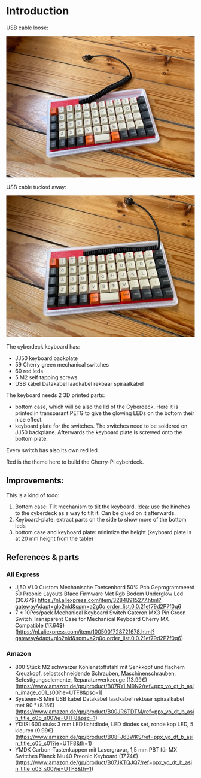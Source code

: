 Introduction
============

USB cable loose:

![Keyboard](./images/keyboard-1.jpg)

USB cable tucked away:

![Keyboard](./images/keyboard-2.jpg)

The cyberdeck keyboard has:
- JJ50 keyboard backplate
- 59 Cherry green mechanical switches
- 60 red leds
- 5 M2 self tapping screws
- USB kabel Datakabel laadkabel rekbaar spiraalkabel

The keyboard needs 2 3D printed parts:
- bottom case, which will be also the lid of the Cyberdeck. Here it is printed in transparant PETG to give the glowing LEDs on the bottom their nice effect.
- keyboard plate for the switches. The switches need to be soldered on JJ50 backplane. Afterwards the keyboard plate is screwed onto the bottom plate.

Every switch has also its own red led.

Red is the theme here to build the Cherry-Pi cyberdeck.

Improvements:
-------------

This is a kind of todo:

1) Bottom case: Tilt mechanism to tilt the keyboard. Idea: use the hinches to the cyberdeck as a way to tilt it. Can be glued on it afterwards.
2) Keyboard-plate: extract parts on the side to show more of the bottom leds
3) bottom case and keyboard plate: minimize the height (keyboard plate is at 20 mm height from the table)


References & parts
------------------

### Ali Express

- Jj50 V1.0 Custom Mechanische Toetsenbord 50% Pcb Geprogrammeerd 50 Preonic Layouts Bface Firmware Met Rgb Bodem Underglow Led (30.67$) https://nl.aliexpress.com/item/32848915277.html?gatewayAdapt=glo2nld&spm=a2g0o.order_list.0.0.21ef79d2P7f0q6
- 7 * 10Pcs/pack Mechanical Keyboard Switch Gateron MX3 Pin Green Switch Transparent Case for Mechanical Keyboard Cherry MX Compatible (17.64$) (https://nl.aliexpress.com/item/1005001728721678.html?gatewayAdapt=glo2nld&spm=a2g0o.order_list.0.0.21ef79d2P7f0q6)


### Amazon

- 800 Stück M2 schwarzer Kohlenstoffstahl mit Senkkopf und flachem Kreuzkopf, selbstschneidende Schrauben, Maschinenschrauben, Befestigungselemente, Reparaturwerkzeuge (13.99€) (https://www.amazon.de/gp/product/B07RYLM9N2/ref=ppx_yo_dt_b_asin_image_o01_s00?ie=UTF8&psc=1)
- Systeem-S Mini USB kabel Datakabel laadkabel rekbaar spiraalkabel met 90 ° (8.15€) (https://www.amazon.de/gp/product/B00JR6TDTM/ref=ppx_yo_dt_b_asin_title_o05_s00?ie=UTF8&psc=1)
- YIXISI 600 stuks 3 mm LED lichtdiode, LED diodes set, ronde kop LED, 5 kleuren (9.99€) (https://www.amazon.de/gp/product/B08FJ63WKS/ref=ppx_yo_dt_b_asin_title_o05_s01?ie=UTF8&th=1)
- YMDK Carbon-Tastenkappen mit Lasergravur, 1,5 mm PBT für MX Switches Planck Niu40 Preonic Keyboard (17.74€) (https://www.amazon.de/gp/product/B07JKTQJQ7/ref=ppx_yo_dt_b_asin_title_o03_s00?ie=UTF8&th=1)